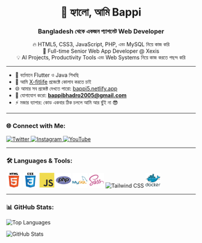 <h1 align="center">👋 হ্যালো, আমি Bappi</h1>
<h3 align="center">Bangladesh থেকে একজন প্যাশনেট Web Developer</h3>

<p align="center">
  🔥 HTML5, CSS3, JavaScript, PHP, এবং MySQL নিয়ে কাজ করি<br>
  🚀 Full-time Senior Web App Developer @ Xexis<br>
  💡 AI Projects, Productivity Tools এবং Web Systems নিয়ে কাজ করতে পছন্দ করি
</p>

---

- 🚧 বর্তমানে Flutter ও Java শিখছি
- 🤝 আমি [X-fitlife](https://median.co/share/brabab) প্রজেক্টে কোলাব করতে চাই
- 🌐 আমার সব প্রজেক্ট দেখতে পারো: [bappi5.netlify.app](https://bappi5.netlify.app/)
- 📩 যোগাযোগ করো: **bappibhadro2005@gmail.com**
- ⚡ মজার ব্যাপার: কোড একবার ঠিক চললে আমি আর ছুঁই না 😎

---

### 🌐 Connect with Me:
<p align="left">
  <a href="https://twitter.com/simple_xi6" target="_blank">
    <img src="https://raw.githubusercontent.com/rahuldkjain/github-profile-readme-generator/master/src/images/icons/Social/twitter.svg" alt="Twitter" width="30" />
  </a>
  <a href="https://www.instagram.com/bappibhodro/" target="_blank">
    <img src="https://raw.githubusercontent.com/rahuldkjain/github-profile-readme-generator/master/src/images/icons/Social/instagram.svg" alt="Instagram" width="30" />
  </a>
  <a href="https://www.youtube.com/@mrart3" target="_blank">
    <img src="https://raw.githubusercontent.com/rahuldkjain/github-profile-readme-generator/master/src/images/icons/Social/youtube.svg" alt="YouTube" width="30" />
  </a>
</p>

---

### 🛠️ Languages & Tools:
<p align="left">
  <img src="https://raw.githubusercontent.com/devicons/devicon/master/icons/html5/html5-original-wordmark.svg" alt="HTML5" width="40" />
  <img src="https://raw.githubusercontent.com/devicons/devicon/master/icons/css3/css3-original-wordmark.svg" alt="CSS3" width="40" />
  <img src="https://raw.githubusercontent.com/devicons/devicon/master/icons/javascript/javascript-original.svg" alt="JavaScript" width="40" />
  <img src="https://raw.githubusercontent.com/devicons/devicon/master/icons/php/php-original.svg" alt="PHP" width="40" />
  <img src="https://raw.githubusercontent.com/devicons/devicon/master/icons/mysql/mysql-original-wordmark.svg" alt="MySQL" width="40" />
  <img src="https://raw.githubusercontent.com/devicons/devicon/master/icons/sass/sass-original.svg" alt="SASS" width="40" />
  <img src="https://www.vectorlogo.zone/logos/tailwindcss/tailwindcss-icon.svg" alt="Tailwind CSS" width="40" />
  <img src="https://raw.githubusercontent.com/devicons/devicon/master/icons/docker/docker-original-wordmark.svg" alt="Docker" width="40" />
</p>

---

### 📊 GitHub Stats:
<p align="left">
  <img src="https://github-readme-stats.vercel.app/api/top-langs?username=bappi-756&show_icons=true&locale=en&layout=compact" alt="Top Languages" />
</p>

<p align="left">
  <img src="https://github-readme-stats.vercel.app/api?username=bappi-756&show_icons=true&locale=en" alt="GitHub Stats" />
</p>
